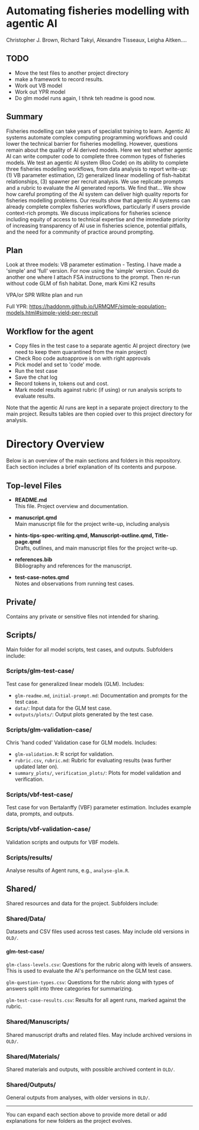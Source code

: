 


# Automating fisheries modelling with agentic AI

Christopher J. Brown, Richard Takyi, Alexandre Tisseaux, Leigha Aitken....

## TODO
- Move the test files to another project directory
- make a framework to record results. 
- Work out VB model
- Work out YPR model
- Do glm model runs again, I tihnk teh readme is good now. 


## Summary

Fisheries modelling can take years of specialist training to learn. Agentic AI systems automate complex computing programming workflows and could lower the technical barrier for fisheries modelling. However, questions remain about the quality of AI derived models. Here we test whether agentic AI can write computer code to complete three common types of fisheries models. We test an agentic AI system (Roo Code) on its ability to complete three fisheries modelling workflows, from data analysis to report write-up: (1) VB parameter estimation, (2) generalized linear modelling of fish-habitat relationships, (3) spawner per recruit analysis. We use replicate prompts and a rubric to evaluate the AI generated reports. We find that... We show how careful prompting of the AI system can deliver high quality reports for fisheries modelling problems. Our results show that agentic AI systems can already complete complex fisheries workflows, particularly if users provide context-rich prompts. We discuss implications for fisheries science including equity of access to technical expertise and the immediate priority of increasing transparency of AI use in fisheries science, potential pitfalls, and the need for a community of practice around prompting.  

## Plan 

Look at three models:
VB parameter estimation - Testing. 
I have made a 'simple' and 'full' version. For now using the 'simple' version. Could do another one where I attach FSA instructions to the prompt.
Then re-run without code 
GLM of fish habitat. Done, mark Kimi K2 results

VPA/or SPR WRite plan and run 

Full YPR: https://haddonm.github.io/URMQMF/simple-population-models.html#simple-yield-per-recruit


## Workflow for the agent

- Copy files in the test case to a separate agentic AI project directory (we need to keep them quarantined from the main project)
- Check Roo code autoapprove is on with right approvals
- Pick model and set to 'code' mode. 
- Run the test case
- Save the chat log
- Record tokens in, tokens out and cost.
- Mark model results against rubric (if using) or run analysis scripts to evaluate results. 

Note that the agentic AI runs are kept in a separate project directory to the main project. Results tables are then copied over to this project directory for analysis. 

# Directory Overview

Below is an overview of the main sections and folders in this repository. Each section includes a brief explanation of its contents and purpose.

## Top-level Files


- **README.md**  
	This file. Project overview and documentation.

- **manuscript.qmd**  
    Main manuscript file for the project write-up, including analysis

- **hints-tips-spec-writing.qmd, Manuscript-outline.qmd,  Title-page.qmd**  
	Drafts, outlines, and main manuscript files for the project write-up.

- **references.bib**  
	Bibliography and references for the manuscript.
- **test-case-notes.qmd**  
	Notes and observations from running test cases.

## Private/
Contains any private or sensitive files not intended for sharing.

## Scripts/
Main folder for all model scripts, test cases, and outputs. Subfolders include:

### Scripts/glm-test-case/
Test case for generalized linear models (GLM). Includes:
- `glm-readme.md`, `initial-prompt.md`: Documentation and prompts for the test case.
- `data/`: Input data for the GLM test case.
- `outputs/plots/`: Output plots generated by the test case.

### Scripts/glm-validation-case/
Chris 'hand coded' Validation case for GLM models. Includes:
- `glm-validation.R`: R script for validation.
- `rubric.csv`, `rubric.md`: Rubric for evaluating results (was further updated later on). 
- `summary_plots/`, `verification_plots/`: Plots for model validation and verification.

### Scripts/vbf-test-case/
Test case for von Bertalanffy (VBF) parameter estimation. Includes example data, prompts, and outputs.

### Scripts/vbf-validation-case/
Validation scripts and outputs for VBF models.

### Scripts/results/
Analyse results of Agent runs, e.g., `analyse-glm.R`.

## Shared/
Shared resources and data for the project. Subfolders include:

### Shared/Data/
Datasets and CSV files used across test cases. May include old versions in `OLD/`.

#### glm-test-case/

`glm-class-levels.csv`: Questions for the rubric along with levels of answers. This is used to evaluate the AI's performance on the GLM test case.

`glm-question-types.csv`: Questions for the rubric along with types of answers split into three categories for summarizing. 

`glm-test-case-results.csv`: Results for all agent runs, marked against the rubric. 

### Shared/Manuscripts/
Shared manuscript drafts and related files. May include archived versions in `OLD/`.



### Shared/Materials/
Shared materials and outputs, with possible archived content in `OLD/`.

### Shared/Outputs/
General outputs from analyses, with older versions in `OLD/`.

---
You can expand each section above to provide more detail or add explanations for new folders as the project evolves.


